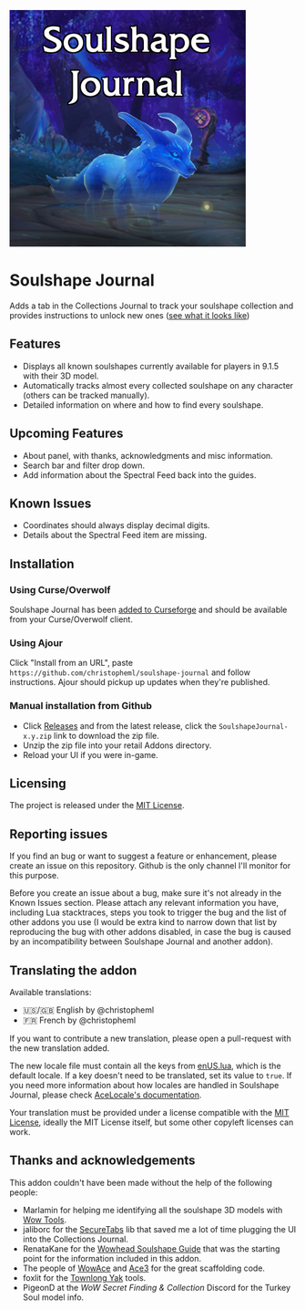 ![Soulshape Journal](.media/logo.png)

# Soulshape Journal

Adds a tab in the Collections Journal to track your soulshape collection and provides instructions to unlock new ones ([see what it looks like](.media/screenshot1.jpg))

## Features

* Displays all known soulshapes currently available for players in 9.1.5 with their 3D model.
* Automatically tracks almost every collected soulshape on any character (others can be tracked manually).
* Detailed information on where and how to find every soulshape.

## Upcoming Features

* About panel, with thanks, acknowledgments and misc information.
* Search bar and filter drop down.
* Add information about the Spectral Feed back into the guides.

## Known Issues

* Coordinates should always display decimal digits.
* Details about the Spectral Feed item are missing.

## Installation

### Using Curse/Overwolf

Soulshape Journal has been [added to Curseforge](https://www.curseforge.com/wow/addons/soulshape-journal) and should be available from your Curse/Overwolf client.

### Using Ajour

Click "Install from an URL", paste `https://github.com/christopheml/soulshape-journal` and follow instructions. Ajour should pickup up updates when they're published.

### Manual installation from Github

* Click [Releases](https://github.com/christopheml/soulshape-journal/releases/) and from the latest release, click the `SoulshapeJournal-x.y.zip` link to download the zip file.
* Unzip the zip file into your retail Addons directory.
* Reload your UI if you were in-game.

## Licensing

The project is released under the [MIT License](LICENSE.txt).

## Reporting issues

If you find an bug or want to suggest a feature or enhancement, please create an issue on this repository. Github is the only channel I'll monitor for this purpose. 

Before you create an issue about a bug, make sure it's not already in the Known Issues section. Please attach any relevant information you have, including Lua stacktraces, steps you took to trigger the bug and the list of other addons you use (I would be extra kind to narrow down that list by reproducing the bug with other addons disabled, in case the bug is caused by an incompatibility between Soulshape Journal and another addon).

## Translating the addon

Available translations:

* :us:/:uk: English by @christopheml
* :fr: French by @christopheml

If you want to contribute a new translation, please open a pull-request with the new translation added. 

The new locale file must contain all the keys from [enUS.lua](Localization/enUS.lua), which is the default locale. If a key doesn't need to be translated, set its value to `true`. If you need more information about how locales are handled in Soulshape Journal, please check [AceLocale's documentation](https://www.wowace.com/projects/ace3/pages/api/ace-locale-3-0?comment=1).

Your translation must be provided under a license compatible with the [MIT License](LICENSE.txt), ideally the MIT License itself, but some other copyleft licenses can work.

## Thanks and acknowledgements

This addon couldn't have been made without the help of the following people: 

* Marlamin for helping me identifying all the soulshape 3D models with [Wow Tools](https://wow.tools/).
* jaliborc for the [SecureTabs](https://github.com/Jaliborc/SecureTabs-2.0) lib that saved me a lot of time plugging the UI into the Collections Journal.
* RenataKane for the [Wowhead Soulshape Guide](https://fr.wowhead.com/guides/soulshapes-night-fae-covenant) that was the starting point for the information included in this addon.
* The people of [WowAce](https://www.wowace.com/) and [Ace3](https://www.wowace.com/projects/ace3) for the great scaffolding code.
* foxlit for the [Townlong Yak](https://www.townlong-yak.com/) tools.
* PigeonD at the *WoW Secret Finding & Collection* Discord for the Turkey Soul model info.
